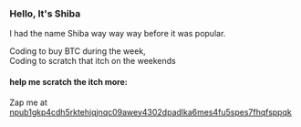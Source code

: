 ### Hello, It's Shiba

I had the name Shiba way way way before it was popular. 

Coding to buy BTC during the week,<br/>
Coding to scratch that itch on the weekends

#### help me scratch the itch more:

Zap me at [npub1gkp4cdh5rktehjqjnqc09awey4302dpadlka6mes4fu5spes7fhqfsppqk](https://primal.net/p/npub1gkp4cdh5rktehjqjnqc09awey4302dpadlka6mes4fu5spes7fhqfsppqk)
